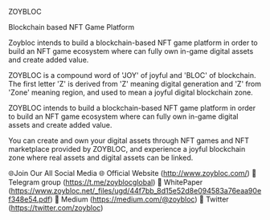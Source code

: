 ZOYBLOC

Blockchain based NFT Game Platform

Zoybloc intends to build a blockchain-based NFT game 
platform in order to build an NFT game ecosystem where
can fully own in-game digital assets and create added value.

ZOYBLOC is a compound word of 'JOY' of joyful and 'BLOC' of blockchain.
The first letter 'Z' is derived from 'Z' meaning digital generation 
and 'Z' from 'Zone' meaning region, 
and used to mean a joyful digital blockchain zone.

ZOYBLOC intends to build a blockchain-based NFT game platform
in order to build an NFT game ecosystem
where can fully own in-game digital assets and create added value.

You can create and own your digital assets 
through NFT games and NFT marketplace provided by ZOYBLOC,
and experience a joyful blockchain zone
where real assets and digital assets can be linked.

🌐Join Our All Social Media
🌐 Official Website (http://www.zoybloc.com/)
📧 Telegram group (https://t.me/zoyblocglobal)
📧 WhitePaper (https://www.zoybloc.net/_files/ugd/44f7bb_8d15e52d8e094583a76eaa90ef348e54.pdf)
📧 Medium (https://medium.com/@zoybloc)
📝 Twitter (https://twitter.com/zoybloc)
